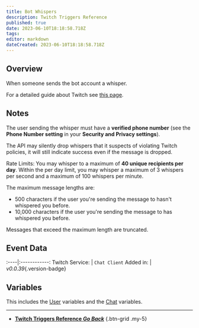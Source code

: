 ```yaml
---
title: Bot Whispers
description: Twitch Triggers Reference
published: true
date: 2023-06-10T18:18:58.718Z
tags: 
editor: markdown
dateCreated: 2023-06-10T18:18:58.718Z
---
```


## Overview
When someone sends the bot account a whisper.

For a detailed guide about Twitch see [this page](/Platforms/Twitch).

## Notes
The user sending the whisper must have a **verified phone number** (see the **Phone Number setting** in your **Security and Privacy settings**).

The API may silently drop whispers that it suspects of violating Twitch policies, it will still indicate success even if the message is dropped.

Rate Limits: You may whisper to a maximum of **40 unique recipients per day**. Within the per day limit, you may whisper a maximum of 3 whispers per second and a maximum of 100 whispers per minute.

The maximum message lengths are:
* 500 characters if the user you're sending the message to hasn't whispered you before.
* 10,000 characters if the user you're sending the message to has whispered you before.

Messages that exceed the maximum length are truncated.

## Event Data
:----|:------------:
Twitch Service: | `Chat Client`
Added in: | *v0.0.39*{.version-badge}

## Variables
This includes the [User](/Variables/User-Variables) variables and the [Chat](/Variables/Chat-Variables) variables.

---

- [<i class="mdi mdi-chevron-left"></i>**Twitch Triggers Reference *Go Back***](/Triggers/Twitch)
{.btn-grid .my-5}